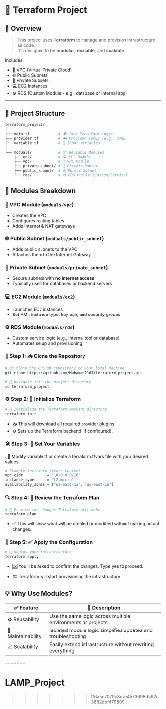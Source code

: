 
# 🚀 Terraform Project

## 📘 Overview
> This project uses **Terraform** to manage and provision infrastructure as code.  
> It's designed to be **modular**, **reusable**, and **scalable**.

Includes:
- 🧱 VPC (Virtual Private Cloud)
- 🌐 Public Subnets
- 🔐 Private Subnets
- 💻 EC2 Instances
- ⚙️  RDS (Custom Module - e.g., database or internal app)

---

## 📁 Project Structure

```bash
terraform_project/
│
├── main.tf             # 🌍 Core Terraform logic
├── provider.tf         # ☁️ Provider setup (e.g., AWS)
├── variable.tf         # 🔧 Input variables
│
└── moduals/            # 📦 Reusable Modules
    ├── ec2/            # 💻 EC2 Module
    ├── vpc/            # 🧱 VPC Module
    ├── private_subnet/ # 🔐 Private Subnet
    ├── public_subnet/  # 🌐 Public Subnet
    └── rds/            # ⚙️ RDS Module (Custom/Service)
```
## 🔧 Modules Breakdown

### 🧱 VPC Module (`moduals/vpc`)
- Creates the VPC  
- Configures routing tables  
- Adds Internet & NAT gateways

### 🌐 Public Subnet (`moduals/public_subnet`)
- Adds public subnets to the VPC  
- Attaches them to the Internet Gateway

### 🔐 Private Subnet (`moduals/private_subnet`)
- Secure subnets with **no internet access**  
- Typically used for databases or backend servers

### 💻 EC2 Module (`moduals/ec2`)
- Launches EC2 instances  
- Set AMI, instance type, key pair, and security groups

### ⚙️ RDS Module (`moduals/rds`)
- Custom service logic (e.g., internal tool or database)  
- Automates setup and provisioning

### 🧩 Step 1: 📥 Clone the Repository

```bash
# 📦 Clone the GitHub repository to your local machine
git clone https://github.com/Mohamed2107/terraform_project.git

# 📁 Navigate into the project directory
cd terraform_project
```

### ⚙️ Step 2: 🚀 Initialize Terraform
```bash
# 🔧 Initialize the Terraform working directory
terraform init
```
- 📥 This will download all required provider plugins.
- ⚙️ Sets up the Terraform backend (if configured).
### 🛠️ Step 3: 📝 Set Your Variables
. 🧾 Modify variable.tf or create a terraform.tfvars file with your desired values.
```bash
# Example terraform.tfvars content
vpc_cidr           = "10.0.0.0/16"
instance_type      = "t2.micro"
availability_zones = ["us-east-1a", "us-east-1b"]
```
### 🔍 Step 4: 🧪 Review the Terraform Plan
```bash
# 🔎 Preview the changes Terraform will make
terraform plan
```
- ✅ This will show what will be created or modified without making actual changes.
### 🚀 Step 5: ✅ Apply the Configuration
```bash
# 🚀 Deploy your infrastructure
terraform apply
```
- 🆗 You’ll be asked to confirm the changes. Type yes to proceed.

- 🏗️ Terraform will start provisioning the infrastructure.
## 💡 Why Use Modules?

| ✅ Feature      | 🔎 Description                                                                 |
|-----------------|-------------------------------------------------------------------------------|
| ♻️ Reusability  | Use the same logic across multiple environments or projects                   |
| 🧹 Maintainability | Isolated module logic simplifies updates and troubleshooting                |
| 📈 Scalability   | Easily extend infrastructure without rewriting everything                    |


=======
# LAMP_Project
>>>>>>> ff6a5c7070c8d7e4573698d592c3882dbf479809
